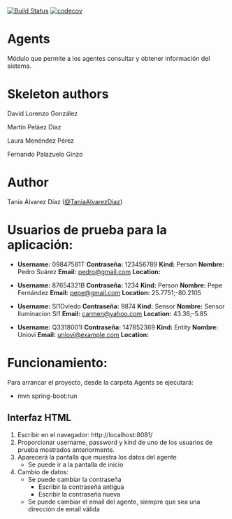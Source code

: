 [![Build Status](https://travis-ci.com/TaniaAlvarezDiaz/Agents.svg?token=ENc151Ahc3Y3oqzaSf7S&branch=master)](https://travis-ci.com/TaniaAlvarezDiaz/Agents)
[![codecov](https://codecov.io/gh/TaniaAlvarezDiaz/Agents/branch/master/graph/badge.svg?token=HznWS1AduJ)](https://codecov.io/gh/TaniaAlvarezDiaz/Agents)

# Agents
Módulo que permite a los agentes consultar y obtener información del sistema.

# Skeleton authors 
David Lorenzo González

Martín Peláez Díaz

Laura Menéndez Pérez

Fernando Palazuelo Ginzo

# Author
Tania Álvarez Díaz ([@TaniaAlvarezDiaz](https://github.com/TaniaAlvarezDiaz))

# Usuarios de prueba para la aplicación:

- **Username:** 09847581T
  **Contraseña:** 123456789
  **Kind:** Person
  **Nombre:** Pedro Suárez
  **Email:** pedro@gmail.com
  **Location:**
  
- **Username:** 87654321B
  **Contraseña:** 1234
  **Kind:** Person
  **Nombre:** Pepe Fernández
  **Email:** pepe@gmail.com
  **Location:** 25.7751;-80.2105
 
- **Username:** SI1Oviedo
  **Contraseña:** 9874
  **Kind:** Sensor
  **Nombre:** Sensor Iluminacion SI1
  **Email:** carmen@yahoo.com
  **Location:** 43.36;-5.85
  
- **Username:** Q3318001I
  **Contraseña:** 147852369
  **Kind:** Entity
  **Nombre:** Uniovi
  **Email:** uniovi@example.com
  **Location:** 
  
# Funcionamiento:

Para arrancar el proyecto, desde la carpeta Agents se ejecutará:
- mvn spring-boot:run

## Interfaz HTML
  1. Escribir en el navegador: http://localhost:8081/
  2. Proporcionar username, password y kind de uno de los usuarios de prueba mostrados anteriormente.
  3. Aparecerá la pantalla que muestra los datos del agente
   	 * Se puede ir a la pantalla de inicio
  4. Cambio de datos:
     * Se puede cambiar la contraseña
       * Escribir la contraseña antigua
       * Escribir la contraseña nueva
     * Se puede cambiar el email del agente, siempre que sea una dirección de email válida 
